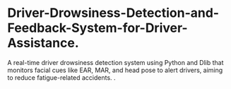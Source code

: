 # Driver-Drowsiness-Detection-and-Feedback-System-for-Driver-Assistance.
A real-time driver drowsiness detection system using Python and Dlib that monitors facial cues like EAR, MAR, and head pose to alert drivers, aiming to reduce fatigue-related accidents.
.
